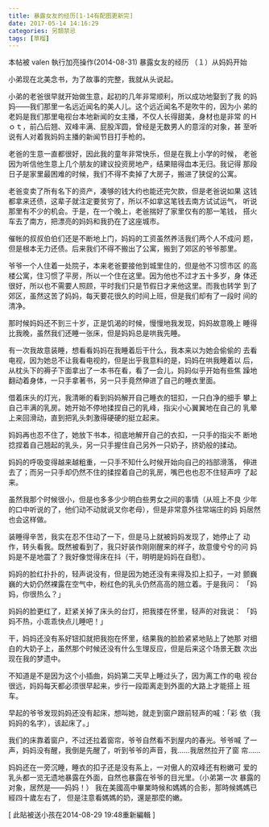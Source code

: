 ```yaml
---
title: 暴露女友的经历[1-14有配图更新完]
date: 2017-05-14 14:16:29
categories: 另類禁忌
tags: [草榴]
---
```

本帖被 valen 執行加亮操作(2014-08-31)
暴露女友的经历
（１）从妈妈开始

小弟现在北美念书，为了故事的完整，我就从头说起。

小弟的老爸很早就开始做生意，起初的几年非常顺利，所以成功地娶到了我
的妈妈——我们那里一名远近闻名的美人儿。这个远近闻名不是吹牛的，因为小
弟的老妈是我们那里电视台本地新闻的女主播，不仅人长得甜美，身材也是非常
的Ｈｏｔ，前凸后翘、双峰丰满、屁股浑圆，曾经是无数男人的意淫的对象，甚
至听说有人对着我妈妈主播的新闻节目打手枪的。

老爸的生意一直都很好，因此我的童年非常快乐，但是在我上小学的时候，
老爸因为听信他生意上几个朋友的建议投资房地产，结果赔得血本无归。我记得
那段日子是家里最困难的时候，我们不得不卖掉了大房子，搬进了狭促的公寓。

老爸变卖了所有名下的资产，凑够的钱大约也能还完欠款，但是老爸说如果
这钱都拿来还债，这辈子就注定要贫穷了，所以不如拿这笔钱去南方试试运气，
听说那里有不少的机会。于是，在一个晚上，老爸揣好了家里仅有的那一笔钱，
搭火车去了南方，把漂亮的妈妈和我扔在了这座城市。

催帐的叔叔伯伯们还是不断地上门，妈妈的工资虽然养活我们两个人不成问
题，但是根本无力还债。后来我们不得不搬出了公寓，搬到了郊区的爷爷那里。

爷爷一个人住着一处院子，本来老爸要接他到城里住的，但是他不习惯市区
的高楼公寓，住习惯了平房，所以一个住在这里。因为他也不过才五十多岁，身
体还很好，所以也不需要人照顾，平时我们只是节假日才来他这里。而我也转学
到了郊区，虽然这苦了妈妈，每天要花很久的时间上班，但是我们却有了一段时
间的清净。

那时候妈妈还不到三十岁，正是饥渴的时候，慢慢地我发现，妈妈故意晚上
睡得比我晚，虽然我们还睡一张床，但是妈妈总是哄我先睡。

有一次我故意装睡，想看看妈妈在我睡着后干什么，我本来以为她会偷偷的
去看电视，因为她总不让我看电视的，但是出乎我意料的是，妈妈在哄我睡着以
后，从枕头下的褥子下面拿出了一本书在看，看了一会儿，妈妈似乎开始有些焦
躁地翻动着身体，一只手拿著书，另一只手竟然伸进了自己的睡衣里面。

借着床头的灯光，我清晰的看到妈妈解开自己睡衣的钮扣，一只白净的细手
攀上自己丰满的乳房。她开始不停地揉捏自己的乳峰，指尖小心翼翼地在自己的
乳晕上来回滑动，直到把乳头刺激得硬硬的挺立起来。

妈妈再也忍不住了，她放下书本，彻底地解开自己的衣扣，一只手的指尖不
断地捻捏着自己翘起的乳头，另一只手握住自己另外一只奶子，挤奶般的揉动。

妈妈的呼吸变得越来越粗重，一只手不知什么时候开始向自己的裆部滑落，
伸进去了；而另一只手却仍然不住的揉捏着自己的乳房，嘴巴也也忍不住轻声哼
了起来。

虽然我那个时候很小，但是也多多少少明白些男女之间的事情（从班上不良
少年的口中听说的了，他们动不动就说叉你老母），但是非常意外往常端庄的妈
妈居然也会这样做。

装睡得辛苦，我实在忍不住动了一下，但是马上就被妈妈发现了，她停止了
动作，转头看我。既然被看到了，我只好装作刚刚醒来的样子，故意傻兮兮的问
妈妈是不是地震了？我好像觉得床在抖（干，明明是妈妈在自慰）。

妈妈的脸红扑扑的，轻声说没有，但是因为她还没有来得及扣上扣子，一对
颤巍巍的大奶仍然裸露在空气中，粉红色的乳头仍然高高的翘立着。于是我问：
「妈妈，你很热么？」

妈妈的脸更红了，赶紧关掉了床头的台灯，把我搂在怀里，轻声的对我说：
「妈妈不热，小乖乖快点儿睡吧！」

干，妈妈还没有系好钮扣就把我抱在怀里，结果我的脸脸紧紧地贴上了她那
对细白的大奶子上，虽然那个时候还没有什么生理反应，但是后来这个场景无数
次出现在我的梦遗中。

不知道是不是因为这个小插曲，妈妈第二天早上睡过头了，因为离工作的电
视台很远，妈妈每天都必须很早起来，步行一段距离走到外面的大路上才能搭上
班车。

早起的爷爷发现妈妈还没有起床，想叫她，就走到窗户跟前轻声的喊：「彩
依（我妈妈的名字），该起床了。」

我们的床靠着窗户，不过还拉着窗帘，爷爷自然看不到屋内的春光。爷爷喊
了一声，妈妈没有醒，我倒是先醒了，听到爷爷的声音，我……我居然拉开了窗
帘……

妈妈还在一旁沉睡，睡衣的扣子还是没有系上，一对傲人的双峰还有粉嫩可
爱的乳头都一览无遗地暴露在外面，自然也暴露在爷爷的目光里。（小弟第一次
暴露的对象，居然是——妈妈！）
我在美國高中畢業時候和媽媽的合影，那時候媽媽已經四十歲左右了，
但是注意看媽媽的奶，還是那麼的嫩。

 


[ 此貼被送小孩在2014-08-29 19:48重新編輯 ]